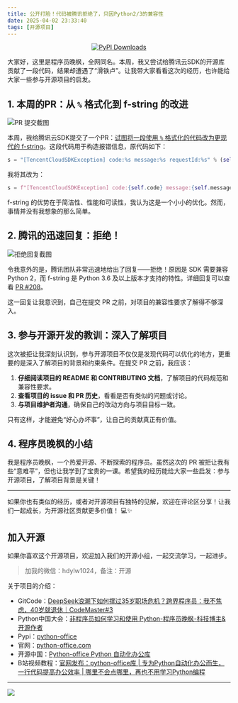 ```yaml
---
title: 公开打脸！代码被腾讯拒绝了，只因Python2/3的兼容性
date: 2025-04-02 23:33:40
tags: [开源项目]
---
```


<p align="center" name="gitcode">
	<a target="_blank" href='https://gitcode.com/CoderWanFeng1/python-office'>
<img src="https://static.pepy.tech/badge/poocr" alt="PyPI Downloads">
</a>
</p>

大家好，这里是程序员晚枫，全网同名。本周，我又尝试给腾讯云SDK的开源库贡献了一段代码，结果却遭遇了“滑铁卢”。让我带大家看看这次的经历，也许能给大家一些参与开源项目的启发。

## 1. 本周的PR：从 `%` 格式化到 f-string 的改进



![PR 提交截图](https://files.mdnice.com/user/26656/d63b908e-3b77-43cc-a393-b43d0c97b809.png)


本周，我给腾讯云SDK提交了一个PR：[试图将一段使用 `%` 格式化的代码改为更现代的 f-string](https://mp.weixin.qq.com/s/Cm6g42hpJuHwakuF3xRV9g)。这段代码用于构造报错信息，原代码如下：

```python
s = "[TencentCloudSDKException] code:%s message:%s requestId:%s" % (self.code, self.message, self.requestId)
```

我将其改为：

```python
s = f"[TencentCloudSDKException] code:{self.code} message:{self.message} requestId:{self.requestId}"
```

f-string 的优势在于简洁性、性能和可读性，我认为这是一个小小的优化。然而，事情并没有我想象的那么简单。

## 2. 腾讯的迅速回复：拒绝！

![拒绝回复截图](https://files.mdnice.com/user/26656/831816ca-c013-4d21-8418-3e85c6538098.png)


令我意外的是，腾讯团队非常迅速地给出了回复——拒绝！原因是 SDK 需要兼容 Python 2，而 f-string 是 Python 3.6 及以上版本才支持的特性。详细回复可以查看 [PR #208](https://mp.weixin.qq.com/s/Cm6g42hpJuHwakuF3xRV9g)。

这一回复让我意识到，自己在提交 PR 之前，对项目的兼容性要求了解得不够深入。

## 3. 参与开源开发的教训：深入了解项目

这次被拒让我深刻认识到，参与开源项目不仅仅是发现代码可以优化的地方，更重要的是深入了解项目的背景和约束条件。在提交 PR 之前，我应该：

1. **仔细阅读项目的 README 和 CONTRIBUTING 文档**，了解项目的代码规范和兼容性要求。
2. **查看项目的 issue 和 PR 历史**，看看是否有类似的问题或讨论。
3. **与项目维护者沟通**，确保自己的改动方向与项目目标一致。

只有这样，才能避免“好心办坏事”，让自己的贡献真正有价值。

## 4. 程序员晚枫的小结

我是程序员晚枫，一个热爱开源、不断探索的程序员。虽然这次的 PR 被拒让我有些“意难平”，但也让我学到了宝贵的一课。希望我的经历能给大家一些启发：参与开源项目，了解项目背景是关键！

---------

如果你也有类似的经历，或者对开源项目有独特的见解，欢迎在评论区分享！让我们一起成长，为开源社区贡献更多价值！ 💻✨


## 加入开源

如果你喜欢这个开源项目，欢迎加入我们的开源小组，一起交流学习，一起进步。

> 加我的微信：hdylw1024，备注：开源

关于项目的介绍：

- GitCode：[DeepSeek浪潮下如何撑过35岁职场危机？跨界程序员：我不焦虑，40岁就退休｜CodeMaster#3](https://mp.weixin.qq.com/s/RC54o9C4F87fyAebJUE0kg)
- Python中国大会：[非程序员如何学习和使用 Python-程序员晚枫-科技博主&开源作者](https://www.bilibili.com/video/BV1Y6qWYWEyQ/?spm_id_from=333.1387.homepage.video_card.click&vd_source=ca20bb8763fcb18660aa74d7a87234fa)
- Pypi：[python-office](https://pypi.org/project/python-office/)
- 官网：[python-office.com](https://python-office.com)
- 开源中国：[Python-office Python 自动化办公库](https://www.oschina.net/p/python-office)
- B站视频教程：[官网发布：python-office库 | 专为Python自动化办公而生，一行代码提高办公效率 | 哪里不会点哪里，再也不用学习Python编程](https://www.bilibili.com/video/BV1pT4y1k7FH/?spm_id_from=333.1387.0.0&vd_source=ca20bb8763fcb18660aa74d7a87234fa)



------

![](https://cos.python-office.com/ads/gzh/sub-py.jpg)